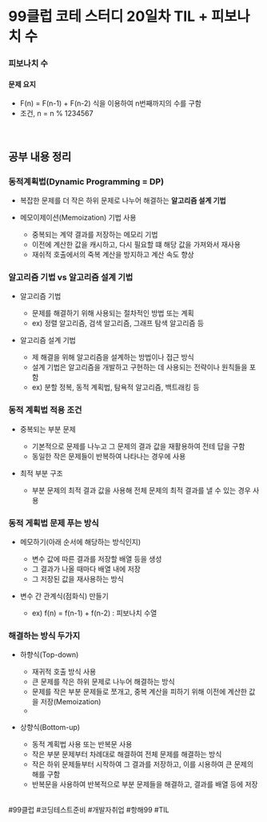 # 99클럽 코테 스터디 20일차 TIL + 피보나치 수

### 피보나치 수



#### 문제 요지
- F(n) = F(n-1) + F(n-2) 식을 이용하여 n번째까지의 수를 구함
- 조건, n = n % 1234567


<br>

## 공부 내용 정리

### 동적계획법(Dynamic Programming = DP)
- 복잡한 문제를 더 작은 하위 문제로 나누어 해결하는 **알고리즘 설계 기법**
- 메모이제이션(Memoization) 기법 사용

    - 중복되는 계약 결과를 저장하는 메모리 기법
    - 이전에 계산한 값을 캐시하고, 다시 필요할 떄 해당 값을 가져와서 재사용
    - 재쉬적 호출에서의 죽복 계산을 방지하고 계산 속도 향상

### 알고리즘 기법 vs 알고리즘 설계 기법
- 알고리즘 기법

    - 문제를 해결하기 위해 사용되는 절차적인 방법 또는 계획
    - ex) 정렬 알고리즘, 검색 알고리즘, 그래프 탐색 알고리즘 등

- 알고리즘 설계 기법

    - 제 해결을 위해 알고리즘을 설계하는 방법이나 접근 방식
    - 설계 기법은 알고리즘을 개발하고 구현하는 데 사용되는 전략이나 원칙들을 포함
    - ex) 분할 정복, 동적 계획법, 탐욕적 알고리즘, 백트래킹 등

### 동적 계획법 적용 조건
- 중복되는 부분 문제

    - 기본적으로 문제를 나누고 그 문제의 결과 값을 재활용하여 전테 답을 구함
    - 동일한 작은 문제들이 반복하여 나타나는 경우에 사용

- 최적 부분 구조

    - 부분 문제의 최적 결과 값을 사용해 전체 문제의 최적 결과를 낼 수 있는 경우 사용

### 동적 게획법 문제 푸는 방식
- 메모하기(아래 순서에 해당하는 방식인지)

    - 변수 값에 따른 결과를 저장할 배열 등을 생성
    - 그 결과가 나올 때마다 배열 내에 저장
    - 그 저장된 값을 재사용하는 방식

- 변수 간 관계식(점화식) 만들기

    - ex) f(n) = f(n-1) + f(n-2) : 피보나치 수열

### 해결하는 방식 두가지
- 하향식(Top-down) 

    - 재귀적 호출 방식 사용
    - 큰 문제를 작은 하위 문제로 나누어 해결하는 방식
    - 문제를 작은 부분 문제들로 쪼개고, 중복 계산을 피하기 위해 이전에 계산한 값을 저장(Memoization)
    - 

- 상향식(Bottom-up)

    - 동적 계획법 사용 또는 반복문 사용
    - 작은 부분 문제부터 차례대로 해결하여 전체 문제를 해결하는 방식
    - 작은 하위 문제들부터 시작하여 그 결과를 저장하고, 이를 시용하여 큰 문제의 해를 구함
    - 반복문을 사용하여 반복적으로 부분 문제들을 해결하고, 결과를 배열 등에 저장

<br>
#99클럽 #코딩테스트준비 #개발자취업 #항해99 #TIL
